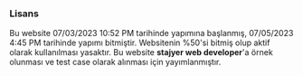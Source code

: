 ### Lisans

Bu website 07/03/2023 10:52 PM tarihinde yapımına başlanmış, 07/05/2023 4:45 PM tarihinde yapımı bitmiştir. Websitenin %50'si bitmiş olup aktif olarak kullanılması yasaktır.
Bu website **stajyer web developer**'a örnek olunması ve test case olarak alınması için yayımlanmıştır.
